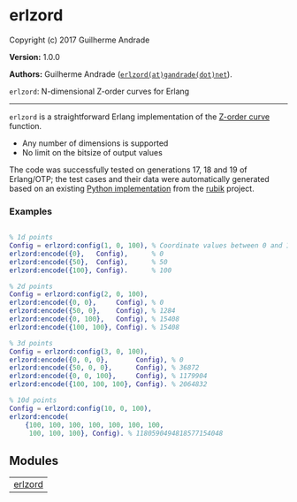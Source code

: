 

# erlzord #

Copyright (c) 2017 Guilherme Andrade

__Version:__ 1.0.0

__Authors:__ Guilherme Andrade ([`erlzord(at)gandrade(dot)net`](mailto:erlzord(at)gandrade(dot)net)).

`erlzord`: N-dimensional Z-order curves for Erlang

---------

`erlzord` is a straightforward Erlang implementation of the [Z-order curve](https://en.wikipedia.org/wiki/Z-order_curve) function.

* Any number of dimensions is supported
* No limit on the bitsize of output values

The code was successfully tested on generations 17, 18 and 19 of Erlang/OTP; the test cases and their data
were automatically generated based on an existing [Python implementation](https://github.com/LLNL/rubik/blob/master/rubik/zorder.py)
from the [rubik](https://github.com/LLNL/rubik) project.


### <a name="Examples">Examples</a> ###


```erlang

% 1d points
Config = erlzord:config(1, 0, 100), % Coordinate values between 0 and 100
erlzord:encode({0},   Config),      % 0
erlzord:encode({50},  Config),      % 50
erlzord:encode({100}, Config).      % 100

% 2d points
Config = erlzord:config(2, 0, 100),
erlzord:encode({0, 0},     Config), % 0
erlzord:encode({50, 0},    Config), % 1284
erlzord:encode({0, 100},   Config), % 15408
erlzord:encode({100, 100}, Config). % 15408

% 3d points
Config = erlzord:config(3, 0, 100),
erlzord:encode({0, 0, 0},       Config), % 0
erlzord:encode({50, 0, 0},      Config), % 36872
erlzord:encode({0, 0, 100},     Config), % 1179904
erlzord:encode({100, 100, 100}, Config). % 2064832

% 10d points
Config = erlzord:config(10, 0, 100),
erlzord:encode(
    {100, 100, 100, 100, 100, 100, 100, 
     100, 100, 100}, Config). % 1180590494818577154048

```



## Modules ##


<table width="100%" border="0" summary="list of modules">
<tr><td><a href="erlzord.md" class="module">erlzord</a></td></tr></table>

